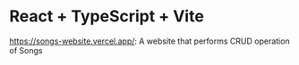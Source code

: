 # React + TypeScript + Vite

https://songs-website.vercel.app/: A website that performs CRUD operation of Songs
